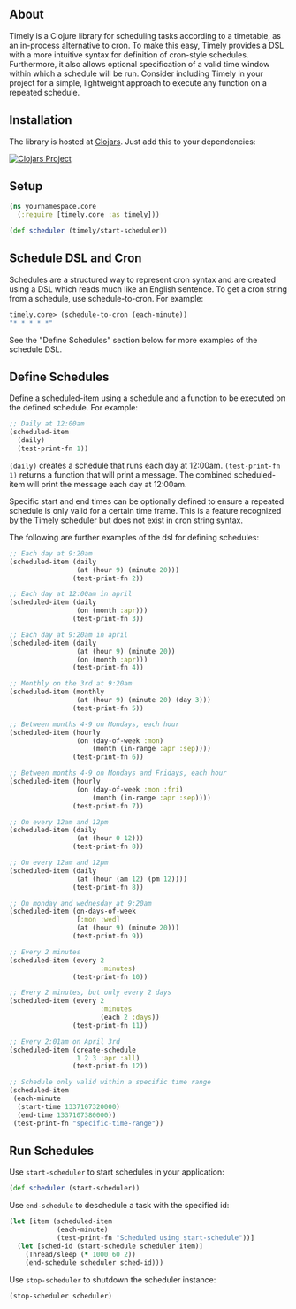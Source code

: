 ## About

Timely is a Clojure library for scheduling tasks according to a timetable, as an in-process alternative to cron.  To make this easy, Timely provides a DSL with a more intuitive syntax for definition of cron-style schedules.  Furthermore, it also allows optional specification of a valid time window within which a schedule will be run.  Consider including Timely in your project for a simple, lightweight approach to execute any function on a repeated schedule.

## Installation

The library is hosted at <a href="https://clojars.org/factual/timely">Clojars</a>. Just add this to your dependencies:

[![Clojars Project](https://img.shields.io/clojars/v/factual/timely.svg)](https://clojars.org/factual/timely)

## Setup

```clojure
(ns yournamespace.core
  (:require [timely.core :as timely]))

(def scheduler (timely/start-scheduler))
```

## Schedule DSL and Cron

Schedules are a structured way to represent cron syntax and are created using a DSL which reads much like an English sentence.  To get a cron string from a schedule, use schedule-to-cron.  For example:

```clojure
timely.core> (schedule-to-cron (each-minute))
"* * * * *"
```

See the "Define Schedules" section below for more examples of the schedule DSL.

## Define Schedules

Define a scheduled-item using a schedule and a function to be executed on the defined schedule. For example:

```clojure
;; Daily at 12:00am
(scheduled-item
  (daily)
  (test-print-fn 1))
```

`(daily)` creates a schedule that runs each day at 12:00am.  `(test-print-fn 1)` returns a function that will print a message.  The combined scheduled-item will print the message each day at 12:00am.

Specific start and end times can be optionally defined to ensure a repeated schedule is only valid for a certain time frame.  This is a feature recognized by the Timely scheduler but does not exist in cron string syntax.

The following are further examples of the dsl for defining schedules:

```clojure
;; Each day at 9:20am
(scheduled-item (daily
                 (at (hour 9) (minute 20)))
                (test-print-fn 2))

;; Each day at 12:00am in april
(scheduled-item (daily
                 (on (month :apr)))
                (test-print-fn 3))

;; Each day at 9:20am in april
(scheduled-item (daily
                 (at (hour 9) (minute 20))
                 (on (month :apr)))
                (test-print-fn 4))

;; Monthly on the 3rd at 9:20am
(scheduled-item (monthly
                 (at (hour 9) (minute 20) (day 3)))
                (test-print-fn 5))

;; Between months 4-9 on Mondays, each hour
(scheduled-item (hourly
                 (on (day-of-week :mon)
                     (month (in-range :apr :sep))))
                (test-print-fn 6))

;; Between months 4-9 on Mondays and Fridays, each hour
(scheduled-item (hourly
                 (on (day-of-week :mon :fri)
                     (month (in-range :apr :sep))))
                (test-print-fn 7))

;; On every 12am and 12pm
(scheduled-item (daily
                 (at (hour 0 12)))
                (test-print-fn 8))

;; On every 12am and 12pm
(scheduled-item (daily
                 (at (hour (am 12) (pm 12))))
                (test-print-fn 8))

;; On monday and wednesday at 9:20am
(scheduled-item (on-days-of-week
                 [:mon :wed]
                 (at (hour 9) (minute 20)))
                (test-print-fn 9))

;; Every 2 minutes
(scheduled-item (every 2
                       :minutes)
                (test-print-fn 10))

;; Every 2 minutes, but only every 2 days
(scheduled-item (every 2
                       :minutes
                       (each 2 :days))
                (test-print-fn 11))

;; Every 2:01am on April 3rd
(scheduled-item (create-schedule
                 1 2 3 :apr :all)
                (test-print-fn 12))

;; Schedule only valid within a specific time range
(scheduled-item
 (each-minute
  (start-time 1337107320000)
  (end-time 1337107380000))
 (test-print-fn "specific-time-range"))
```     

## Run Schedules

Use `start-scheduler` to start schedules in your application:

```clojure
(def scheduler (start-scheduler))
```

Use `end-schedule` to deschedule a task with the specified id:
```clojure
(let [item (scheduled-item
            (each-minute)
            (test-print-fn "Scheduled using start-schedule"))]
  (let [sched-id (start-schedule scheduler item)]
    (Thread/sleep (* 1000 60 2))
    (end-schedule scheduler sched-id)))
```

Use `stop-scheduler` to shutdown the scheduler instance:

```clojure
(stop-scheduler scheduler)
```
